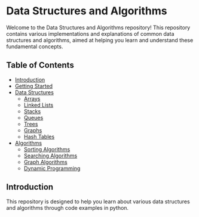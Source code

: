 # Data Structures and Algorithms

Welcome to the Data Structures and Algorithms repository! This repository contains various implementations and explanations of common data structures and algorithms, aimed at helping you learn and understand these fundamental concepts.

## Table of Contents
- [Introduction](#introduction)
- [Getting Started](#getting-started)
- [Data Structures](#data-structures)
  - [Arrays](#arrays)
  - [Linked Lists](#linked-lists)
  - [Stacks](#stacks)
  - [Queues](#queues)
  - [Trees](#trees)
  - [Graphs](#graphs)
  - [Hash Tables](#hash-tables)
- [Algorithms](#algorithms)
  - [Sorting Algorithms](#sorting-algorithms)
  - [Searching Algorithms](#searching-algorithms)
  - [Graph Algorithms](#graph-algorithms)
  - [Dynamic Programming](#dynamic-programming)

## Introduction
This repository is designed to help you learn about various data structures and algorithms through code examples in python.


